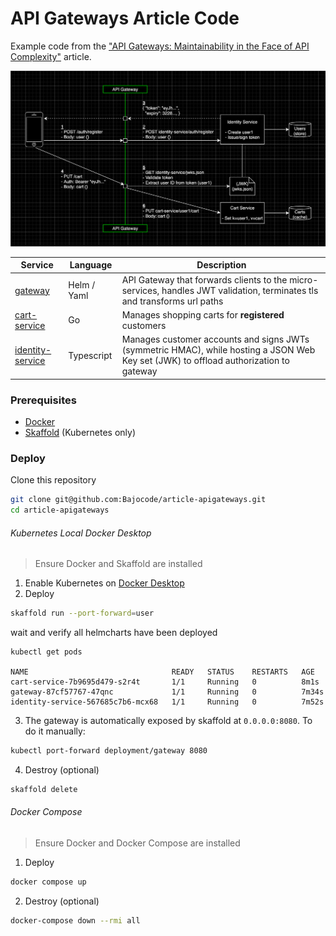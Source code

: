 # API Gateways Article Code
Example code from the ["API Gateways: Maintainability in the Face of API Complexity"](https://fabijan-bajo.medium.com/) article.

![authentication flow](./media/architecture-flow.png)

| Service                                    | Language    | Description                                                  |
| ------------------------------------------ | ----------- | ------------------------------------------------------------ |
| [gateway](./kubernetes-helmcharts/gateway)                   | Helm / Yaml | API Gateway that forwards clients to the micro-services, handles JWT validation, terminates tls and transforms url paths |
| [cart-service](./cart-service)         | Go          | Manages shopping carts for **registered** customers |
| [identity-service](./identity-service) | Typescript  | Manages customer accounts and signs JWTs (symmetric HMAC), while hosting a JSON Web Key set (JWK) to offload authorization to gateway |

### Prerequisites
* [Docker](https://www.docker.com/)
* [Skaffold](https://skaffold.dev/) (Kubernetes only)

### Deploy

Clone this repository
```sh
git clone git@github.com:Bajocode/article-apigateways.git
cd article-apigateways
```

###### Kubernetes Local Docker Desktop
> Ensure Docker and Skaffold are installed

1. Enable Kubernetes on [Docker Desktop](https://docs.docker.com/docker-for-mac/#kubernetes)
2. Deploy
```sh
skaffold run --port-forward=user
```
wait and verify all helmcharts have been deployed
```
kubectl get pods

NAME                                READY   STATUS    RESTARTS   AGE
cart-service-7b9695d479-s2r4t       1/1     Running   0          8m1s
gateway-87cf57767-47qnc             1/1     Running   0          7m34s
identity-service-567685c7b6-mcx68   1/1     Running   0          7m52s
```
3. The gateway is automatically exposed by skaffold at `0.0.0.0:8080`. To do it manually:
```sh
kubectl port-forward deployment/gateway 8080
```
4. Destroy (optional)
```sh
skaffold delete
```

###### Docker Compose
> Ensure Docker and Docker Compose are installed

1. Deploy
```sh
docker compose up
```

2. Destroy (optional)
```sh
docker-compose down --rmi all
```

